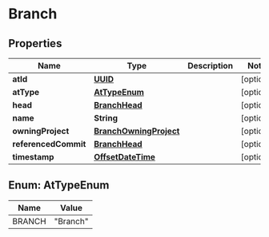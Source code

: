 

# Branch

## Properties

Name | Type | Description | Notes
------------ | ------------- | ------------- | -------------
**atId** | [**UUID**](UUID.md) |  |  [optional]
**atType** | [**AtTypeEnum**](#AtTypeEnum) |  |  [optional]
**head** | [**BranchHead**](BranchHead.md) |  |  [optional]
**name** | **String** |  |  [optional]
**owningProject** | [**BranchOwningProject**](BranchOwningProject.md) |  |  [optional]
**referencedCommit** | [**BranchHead**](BranchHead.md) |  |  [optional]
**timestamp** | [**OffsetDateTime**](OffsetDateTime.md) |  |  [optional]



## Enum: AtTypeEnum

Name | Value
---- | -----
BRANCH | &quot;Branch&quot;



